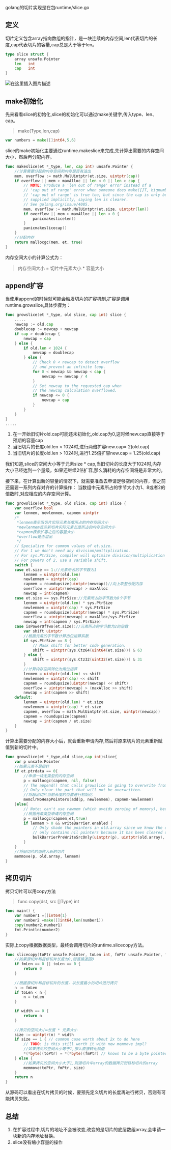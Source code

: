 ﻿golang的切片实现是在包runtime/slice.go
## 定义
切片定义包含array指向数组的指针，是一块连续的内存空间,len代表切片的长度,cap代表切片的容量,cap总是大于等于len。
```go
type slice struct {
	array unsafe.Pointer
	len   int
	cap   int
}
```
![在这里插入图片描述](https://img-blog.csdnimg.cn/20210129150810334.png?x-oss-process=image/watermark,type_ZmFuZ3poZW5naGVpdGk,shadow_10,text_aHR0cHM6Ly9ibG9nLmNzZG4ubmV0L20wXzM3NzMxMDU2,size_16,color_FFFFFF,t_70)
## make初始化
先来看看slice的初始化,slice的初始化可以通过make关键字,传入type、len、cap。

> make(Type,len,cap)

```go
var numbers = make([]int64,5,6)
```

slice的make初始化主要通过runtime.makeslice来完成,先计算出需要的内存空间大小，然后再分配内存。
```go
func makeslice(et *_type, len, cap int) unsafe.Pointer {
	//计算需要分配的内存空间和内存是否有溢出
	mem, overflow := math.MulUintptr(et.size, uintptr(cap))
	if overflow || mem > maxAlloc || len < 0 || len > cap {
		// NOTE: Produce a 'len out of range' error instead of a
		// 'cap out of range' error when someone does make([]T, bignumber).
		// 'cap out of range' is true too, but since the cap is only being
		// supplied implicitly, saying len is clearer.
		// See golang.org/issue/4085.
		mem, overflow := math.MulUintptr(et.size, uintptr(len))
		if overflow || mem > maxAlloc || len < 0 {
			panicmakeslicelen()
		}
		panicmakeslicecap()
	}
	//分配内存
	return mallocgc(mem, et, true)
}
```
内存空间大小的计算公式为：
> 内存空间大小 = 切片中元素大小 * 容量大小

## append扩容
当使用append的时候就可能会触发切片的扩容机制,扩容是调用runtime.growslice,具体步骤为：
```go
func growslice(et *_type, old slice, cap int) slice {
	.....
	newcap := old.cap
	doublecap := newcap + newcap
	if cap > doublecap {
		newcap = cap
	} else {
		if old.len < 1024 {
			newcap = doublecap
		} else {
			// Check 0 < newcap to detect overflow
			// and prevent an infinite loop.
			for 0 < newcap && newcap < cap {
				newcap += newcap / 4
			}
			// Set newcap to the requested cap when
			// the newcap calculation overflowed.
			if newcap <= 0 {
				newcap = cap
			}
		}
	}
}
.....
```
 1. 在一开始旧切片old.cap可能还未初始化,old.cap为0,这时候new.cap直接等于预期的容量cap
 2. 当旧切片的长度old.len < 1024时,进行两倍扩容new.cap= 2(old.cap)
 3. 当旧切片的长度old.len > 1024时,进行1.25倍扩容new.cap = 1.25(old.cap)

我们知道,slice的空间大小等于元素size * cap,当旧切片的长度大于1024时,内存大小已经达到一个量级，如果还继续2倍扩容,那么消耗的内存空间将是非常大的。


接下来，在计算出新的容量的情况下，就需要准备去申请足够空间的内存，但之前还需要一系列内存对齐的计算操作：
当数组中元素所占的字节大小为1、8或者2的倍数时,对应相应的内存空间计算。
```go
func growslice(et *_type, old slice, cap int) slice {
	var overflow bool
	var lenmem, newlenmem, capmem uintptr
	/*
	 *lenmem表示旧切片实际元素长度所占的内存空间大小
	 *newlenmem表示新切片实际元素长度所占的内存空间大小
	 *capmem表示扩容之后的容量大小
	 *overflow是否溢出
	 */
	// Specialize for common values of et.size.
	// For 1 we don't need any division/multiplication.
	// For sys.PtrSize, compiler will optimize division/multiplication into a shift by a constant.
	// For powers of 2, use a variable shift.
	switch {
	case et.size == 1://元素所占的字节数为1
		lenmem = uintptr(old.len)
		newlenmem = uintptr(cap)
		capmem = roundupsize(uintptr(newcap))//向上取整分配内存
		overflow = uintptr(newcap) > maxAlloc
		newcap = int(capmem)
	case et.size == sys.PtrSize://元素所占的字节数为8个字节
		lenmem = uintptr(old.len) * sys.PtrSize
		newlenmem = uintptr(cap) * sys.PtrSize
		capmem = roundupsize(uintptr(newcap) * sys.PtrSize)
		overflow = uintptr(newcap) > maxAlloc/sys.PtrSize
		newcap = int(capmem / sys.PtrSize)
	case isPowerOfTwo(et.size)://元素所占的字节数为2的倍数
		var shift uintptr
		//根据元素的字节数计算出位运算系数
		if sys.PtrSize == 8 {
			// Mask shift for better code generation.
			shift = uintptr(sys.Ctz64(uint64(et.size))) & 63
		} else {
			shift = uintptr(sys.Ctz32(uint32(et.size))) & 31
		}
		//计算内存空间转化为用位运算
		lenmem = uintptr(old.len) << shift
		newlenmem = uintptr(cap) << shift
		capmem = roundupsize(uintptr(newcap) << shift)
		overflow = uintptr(newcap) > (maxAlloc >> shift)
		newcap = int(capmem >> shift)
	default:
		lenmem = uintptr(old.len) * et.size
		newlenmem = uintptr(cap) * et.size
		capmem, overflow = math.MulUintptr(et.size, uintptr(newcap))
		capmem = roundupsize(capmem)
		newcap = int(capmem / et.size)
	}
}
```

计算出需要分配的内存大小后，就会重新申请内存,然后将原来切片的元素重新赋值到新的切片中。
```go
func growslice(et *_type,old slice,cap int)slice{
	var p unsafe.Pointer
	//如果元素不是指针
	if et.ptrdata == 0{
		//申请一块无类型的内存空间
		p = mallocgc(capmem, nil, false)
		// The append() that calls growslice is going to overwrite from old.len to cap (which will be the new length).
		// Only clear the part that will not be overwritten.
		//将超出切片当前长度的位置进行初始化
		memclrNoHeapPointers(add(p, newlenmem), capmem-newlenmem)
	}else{
		// Note: can't use rawmem (which avoids zeroing of memory), because then GC can scan uninitialized memory.
		//根据元素类型申请内存空间
		p = mallocgc(capmem,et,true)
		if lenmem > 0 && writeBarrier.enabled {
			// Only shade the pointers in old.array since we know the destination slice p
			// only contains nil pointers because it has been cleared during alloc.
			bulkBarrierPreWriteSrcOnly(uintptr(p), uintptr(old.array), lenmem-et.size+et.ptrdata)
		}
	}
	//将旧切片的值拷入新的切片
	memmove(p, old.array, lenmem)
}
```

## 拷贝切片
拷贝切片可以用copy方法
> func copy(dst, src []Type) int
```go
func main() {
	var number1 =[]int64{1}
	var number2 =make([]int64,len(number1))
	copy(number2,number1)
	fmt.Println(number2)
}
```
实际上copy根据数据类型，最终会调用切片的runtime.slicecopy方法。
```go
func slicecopy(toPtr unsafe.Pointer, toLen int, fmPtr unsafe.Pointer, fmLen int, width uintptr) int {
	//如果源切片和目标切片长度为0,则直接返回0
	if fmLen == 0 || toLen == 0 {
		return 0
	}
	
	//根据源切片和目标切片的长度，以长度最小的切片进行拷贝
	n := fmLen
	if toLen < n {
		n = toLen
	}

	if width == 0 {
		return n
	}
	
	//拷贝的空间大小=长度 * 元素大小
	size := uintptr(n) * width
	if size == 1 { // common case worth about 2x to do here
		// TODO: is this still worth it with new memmove impl?
		//如果拷贝的空间大小等于1,那么直接转化赋值
		*(*byte)(toPtr) = *(*byte)(fmPtr) // known to be a byte pointer
	} else {
		//如果拷贝的空间大小大于1,则源切片中array的数据拷贝到目标切片的array
		memmove(toPtr, fmPtr, size)
	}
	return n
}
```
从源码可以看出在切片拷贝的时候，要预先定义切片的长度再进行拷贝，否则有可能拷贝失败。

## 总结
 1. 在扩容过程中,切片的地址不会被改变,改变的是切片的底层数组array,会申请一块新的内存地址替换。
 2. slice没有缩小容量的操作

